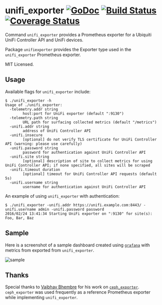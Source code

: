 # unifi_exporter [![GoDoc](http://godoc.org/github.com/mdlayher/unifi_exporter?status.svg)](http://godoc.org/github.com/mdlayher/unifi_exporter) [![Build Status](https://travis-ci.org/mdlayher/unifi_exporter.svg?branch=master)](https://travis-ci.org/mdlayher/unifi_exporter) [![Coverage Status](https://coveralls.io/repos/mdlayher/unifi_exporter/badge.svg?branch=master)](https://coveralls.io/r/mdlayher/unifi_exporter?branch=master)

Command `unifi_exporter` provides a Prometheus exporter for a Ubiquiti UniFi Controller API and UniFi devices.

Package `unifiexporter` provides the Exporter type used in the `unifi_exporter` Prometheus exporter.

MIT Licensed.

## Usage

Available flags for `unifi_exporter` include:

```
$ ./unifi_exporter -h
Usage of ./unifi_exporter:
  -telemetry.addr string
        host:port for UniFi exporter (default ":9130")
  -telemetry.path string
        URL path for surfacing collected metrics (default "/metrics")
  -unifi.addr string
        address of UniFi Controller API
  -unifi.insecure
        [optional] do not verify TLS certificate for UniFi Controller API (warning: please use carefully)
  -unifi.password string
        password for authentication against UniFi Controller API
  -unifi.site string
        [optional] description of site to collect metrics for using UniFi Controller API; if none specified, all sites will be scraped
  -unifi.timeout duration
        [optional] timeout for UniFi Controller API requests (default 5s)
  -unifi.username string
        username for authentication against UniFi Controller API
```

An example of using `unifi_exporter` with authentication:

```
$ ./unifi_exporter -unifi.addr https://unifi.example.com:8443/ -unifi.username admin -unifi.password password
2016/02/24 13:41:34 Starting UniFi exporter on ":9130" for site(s): Foo, Bar, Baz
```

## Sample

Here is a screenshot of a sample dashboard created using [`grafana`](https://github.com/grafana/grafana) with metrics from exported from `unifi_exporter`.

![sample](https://cloud.githubusercontent.com/assets/1926905/13296555/163b39f2-dafc-11e5-84ef-8b8f03872c84.png)

## Thanks

Special thanks to [Vaibhav Bhembre](https://github.com/neurodrone) for his work on [`ceph_exporter`](https://github.com/digitalocean/ceph_exporter). `ceph_exporter` was used frequently as a reference Prometheus exporter while implementing `unifi_exporter`.

